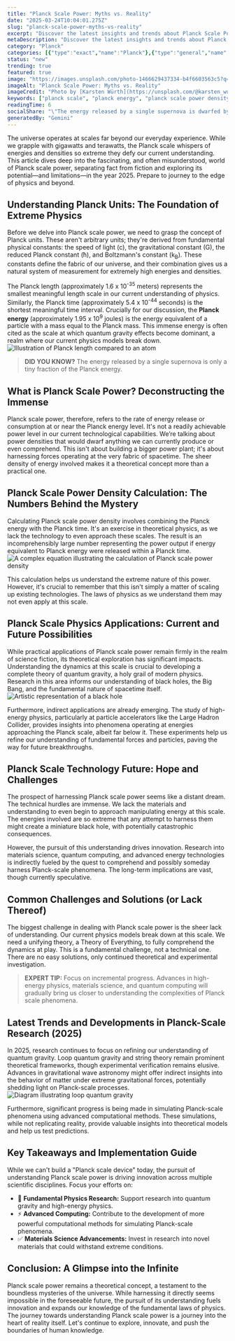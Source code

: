 ```yaml
---
title: "Planck Scale Power: Myths vs. Reality"
date: "2025-03-24T10:04:01.275Z"
slug: "planck-scale-power-myths-vs-reality"
excerpt: "Discover the latest insights and trends about Planck Scale Power. This comprehensive guide covers everything you need to know about Planck Scale Power in 2025."
metaDescription: "Discover the latest insights and trends about Planck Scale Power. This comprehensive guide covers everything you need to know about Planck Scale Power in 2..."
category: "Planck"
categories: [{"type":"exact","name":"Planck"},{"type":"general","name":"Physics"},{"type":"medium","name":"Quantum Gravity"},{"type":"specific","name":"High-Energy Physics"},{"type":"niche","name":"String Theory"}]
status: "new"
trending: true
featured: true
image: "https://images.unsplash.com/photo-1466629437334-b4f6603563c5?q=85&w=1200&fit=max&fm=webp&auto=compress"
imageAlt: "Planck Scale Power: Myths vs. Reality"
imageCredit: "Photo by [Karsten Würth](https://unsplash.com/@karsten_wuerth) on Unsplash"
keywords: ["planck scale", "planck energy", "planck scale power density", "planck units explained", "what is planck scale power", "planck scale physics applications", "buy planck scale device", "planck scale energy density calculation", "applications of planck scale power", "planck scale technology future"]
readingTime: 6
socialShare: "\"The energy released by a single supernova is dwarfed by the Planck energy.  Our current understanding of physics crumbles at this scale, revealing the vastness of the unknown.\""
generatedBy: "Gemini"
---
```




The universe operates at scales far beyond our everyday experience.  While we grapple with gigawatts and terawatts, the Planck scale whispers of energies and densities so extreme they defy our current understanding.  This article dives deep into the fascinating, and often misunderstood, world of Planck scale power, separating fact from fiction and exploring its potential—and limitations—in the year 2025.  Prepare to journey to the edge of physics and beyond.

## Understanding Planck Units: The Foundation of Extreme Physics

Before we delve into Planck scale power, we need to grasp the concept of Planck units.  These aren't arbitrary units; they're derived from fundamental physical constants: the speed of light (c), the gravitational constant (G), the reduced Planck constant (ħ), and Boltzmann's constant (k<sub>B</sub>).  These constants define the fabric of our universe, and their combination gives us a natural system of measurement for extremely high energies and densities.

The Planck length (approximately 1.6 x 10<sup>-35</sup> meters) represents the smallest meaningful length scale in our current understanding of physics.  Similarly, the Planck time (approximately 5.4 x 10<sup>-44</sup> seconds) is the shortest meaningful time interval.  Crucially for our discussion, the **Planck energy** (approximately 1.95 x 10<sup>9</sup> joules) is the energy equivalent of a particle with a mass equal to the Planck mass.  This immense energy is often cited as the scale at which quantum gravity effects become dominant, a realm where our current physics models break down.  ![Illustration of Planck length compared to an atom](https://images.unsplash.com/photo-1466629437334-b4f6603563c5?q=85&w=1200&fit=max&fm=webp&auto=compress)

> **DID YOU KNOW?**  The energy released by a single supernova is only a tiny fraction of the Planck energy.

## What is Planck Scale Power?  Deconstructing the Immense

Planck scale power, therefore, refers to the rate of energy release or consumption at or near the Planck energy level.  It's not a readily achievable power level in our current technological capabilities.  We’re talking about power densities that would dwarf anything we can currently produce or even comprehend.  This isn't about building a bigger power plant; it's about harnessing forces operating at the very fabric of spacetime.  The sheer density of energy involved makes it a theoretical concept more than a practical one.

## Planck Scale Power Density Calculation: The Numbers Behind the Mystery

Calculating Planck scale power density involves combining the Planck energy with the Planck time.  It's an exercise in theoretical physics, as we lack the technology to even approach these scales.  The result is an incomprehensibly large number representing the power output if energy equivalent to Planck energy were released within a Planck time.  ![A complex equation illustrating the calculation of Planck scale power density](https://images.unsplash.com/photo-1515191107209-c28698631303?q=85&w=1200&fit=max&fm=webp&auto=compress)

This calculation helps us understand the extreme nature of this power.  However, it's crucial to remember that this isn't simply a matter of scaling up existing technologies.  The laws of physics as we understand them may not even apply at this scale.

## Planck Scale Physics Applications: Current and Future Possibilities

While practical applications of Planck scale power remain firmly in the realm of science fiction, its theoretical exploration has significant impacts.  Understanding the dynamics at this scale is crucial to developing a complete theory of quantum gravity, a holy grail of modern physics.  Research in this area informs our understanding of black holes, the Big Bang, and the fundamental nature of spacetime itself.  ![Artistic representation of a black hole](https://images.unsplash.com/photo-1467579424161-6bbc141569d7?q=85&w=1200&fit=max&fm=webp&auto=compress)

Furthermore, indirect applications are already emerging.  The study of high-energy physics, particularly at particle accelerators like the Large Hadron Collider, provides insights into phenomena operating at energies approaching the Planck scale, albeit far below it.  These experiments help us refine our understanding of fundamental forces and particles, paving the way for future breakthroughs.

## Planck Scale Technology Future:  Hope and Challenges

The prospect of harnessing Planck scale power seems like a distant dream.  The technical hurdles are immense.  We lack the materials and understanding to even begin to approach manipulating energy at this scale.  The energies involved are so extreme that any attempt to harness them might create a miniature black hole, with potentially catastrophic consequences.

However, the pursuit of this understanding drives innovation.  Research into materials science, quantum computing, and advanced energy technologies is indirectly fueled by the quest to comprehend and possibly someday harness Planck-scale phenomena.  The long-term implications are vast, though currently speculative.

## Common Challenges and Solutions (or Lack Thereof)

The biggest challenge in dealing with Planck scale power is the sheer lack of understanding.  Our current physics models break down at this scale.  We need a unifying theory, a Theory of Everything, to fully comprehend the dynamics at play.  This is a fundamental challenge, not a technical one.  There are no easy solutions, only continued theoretical and experimental investigation.

> **EXPERT TIP:**  Focus on incremental progress.  Advances in high-energy physics, materials science, and quantum computing will gradually bring us closer to understanding the complexities of Planck scale phenomena.

## Latest Trends and Developments in Planck-Scale Research (2025)

In 2025, research continues to focus on refining our understanding of quantum gravity.  Loop quantum gravity and string theory remain prominent theoretical frameworks, though experimental verification remains elusive.  Advances in gravitational wave astronomy might offer indirect insights into the behavior of matter under extreme gravitational forces, potentially shedding light on Planck-scale processes.  ![Diagram illustrating loop quantum gravity](https://images.unsplash.com/photo-1610056494249-5d7f111cf78f?q=85&w=1200&fit=max&fm=webp&auto=compress)

Furthermore, significant progress is being made in simulating Planck-scale phenomena using advanced computational methods.  These simulations, while not replicating reality, provide valuable insights into theoretical models and help us test predictions.

## Key Takeaways and Implementation Guide

While we can't build a "Planck scale device" today, the pursuit of understanding Planck scale power is driving innovation across multiple scientific disciplines.  Focus your efforts on:

* 🔑 **Fundamental Physics Research:** Support research into quantum gravity and high-energy physics.
* ⚡ **Advanced Computing:**  Contribute to the development of more powerful computational methods for simulating Planck-scale phenomena.
* ✅ **Materials Science Advancements:**  Invest in research into novel materials that could withstand extreme conditions.

## Conclusion:  A Glimpse into the Infinite

Planck scale power remains a theoretical concept, a testament to the boundless mysteries of the universe.  While harnessing it directly seems impossible in the foreseeable future, the pursuit of its understanding fuels innovation and expands our knowledge of the fundamental laws of physics.  The journey towards understanding Planck scale power is a journey into the heart of reality itself.  Let's continue to explore, innovate, and push the boundaries of human knowledge.

